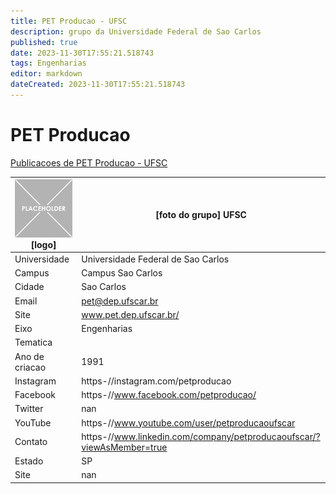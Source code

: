 ```yaml
---
title: PET Producao - UFSC
description: grupo da Universidade Federal de Sao Carlos
published: true
date: 2023-11-30T17:55:21.518743
tags: Engenharias
editor: markdown
dateCreated: 2023-11-30T17:55:21.518743
---
```


# PET Producao

[Publicacoes de PET Producao - UFSC](/atividade/165PETProducaoUFSC/feed.md)

| ![placeholder.png](/placeholder.png) [logo] | [foto do grupo] UFSC         |
| ------------------------------------------- | ------------------------------------------------- |
| Universidade                                | Universidade Federal de Sao Carlos      |
| Campus                                      | Campus Sao Carlos            |
| Cidade                                      | Sao Carlos             |
| Email                                       | pet@dep.ufscar.br             |
| Site                                        | www.pet.dep.ufscar.br/              |
| Eixo                                        | Engenharias              |
| Tematica                                    |           |
| Ano de criacao                              | 1991        |
| Instagram                                   | https-//instagram.com/petproducao         |
| Facebook                                    | https-//www.facebook.com/petproducao/          |
| Twitter                                     | nan           |
| YouTube                                     | https-//www.youtube.com/user/petproducaoufscar           |
| Contato                                     | https-//www.linkedin.com/company/petproducaoufscar/?viewAsMember=true         |
| Estado                                      |  SP            |
| Site                                        | nan |
